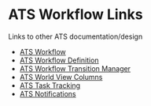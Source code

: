 # ATS Workflow Links

Links to other ATS documentation/design

- <a href="AtsWorkflowDesign.md">ATS Workflow</a>
- <a href="WorkflowDefinitionDesign.md">ATS Workflow Definition</a>
- <a href="transition/AtsTransitionManagerDesign.md">ATS Workflow Transition Manager</a>
- <a href="../column/model/AtsWorldViewColumnDesign.md">ATS World View Columns</a>
- <a href="../task/AtsTaskTrackingDesign.md">ATS Task Tracking</a>
- <a href="../notify/AtsNotificationDesign.md">ATS Notifications</a>
